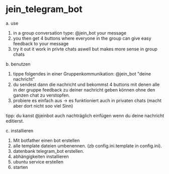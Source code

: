 # jein_telegram_bot

a. use
1. in a group conversation type: @jein_bot your message
2. you then get 4 buttons where everyone in the group can give easy feedback to your message
3. try it out it work in privte chats aswell but makes more sense in group chats

b. benutzen
1. tippe folgendes in einer Gruppenkommunikation: @jein_bot "deine nachricht"
2. du sendest dann die nachricht und bekommst 4 buttons mit denen alle in der gruppe feedback zu deiner nachricht geben können
ohne den ganzen chat zu verstopfen.
3. probiere es einfach aus -> es funktioniert auch in privaten chats (macht aber dort nicht soo viel Sinn)

tipp: du kanst @jeinbot auch nachträglich einfügen wenn du deine nachricht editierst.

c. installieren
1. Mit botfather einen bot erstellen
2. alle template dateien umbenennen. (zb config.ini.template in config.ini). 
3. datenbank telegram_bot erstellen.
4. abhängigkeiten installieren
5. ubuntu service erstellen
6. starten

